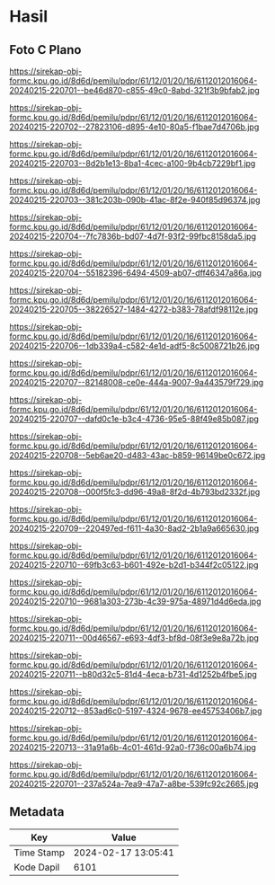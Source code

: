 # Hasil

## Foto C Plano

https://sirekap-obj-formc.kpu.go.id/8d6d/pemilu/pdpr/61/12/01/20/16/6112012016064-20240215-220701--be46d870-c855-49c0-8abd-321f3b9bfab2.jpg

https://sirekap-obj-formc.kpu.go.id/8d6d/pemilu/pdpr/61/12/01/20/16/6112012016064-20240215-220702--27823106-d895-4e10-80a5-f1bae7d4706b.jpg

https://sirekap-obj-formc.kpu.go.id/8d6d/pemilu/pdpr/61/12/01/20/16/6112012016064-20240215-220703--8d2b1e13-8ba1-4cec-a100-9b4cb7229bf1.jpg

https://sirekap-obj-formc.kpu.go.id/8d6d/pemilu/pdpr/61/12/01/20/16/6112012016064-20240215-220703--381c203b-090b-41ac-8f2e-940f85d96374.jpg

https://sirekap-obj-formc.kpu.go.id/8d6d/pemilu/pdpr/61/12/01/20/16/6112012016064-20240215-220704--7fc7836b-bd07-4d7f-93f2-99fbc8158da5.jpg

https://sirekap-obj-formc.kpu.go.id/8d6d/pemilu/pdpr/61/12/01/20/16/6112012016064-20240215-220704--55182396-6494-4509-ab07-dff46347a86a.jpg

https://sirekap-obj-formc.kpu.go.id/8d6d/pemilu/pdpr/61/12/01/20/16/6112012016064-20240215-220705--38226527-1484-4272-b383-78afdf98112e.jpg

https://sirekap-obj-formc.kpu.go.id/8d6d/pemilu/pdpr/61/12/01/20/16/6112012016064-20240215-220706--1db339a4-c582-4e1d-adf5-8c5008721b26.jpg

https://sirekap-obj-formc.kpu.go.id/8d6d/pemilu/pdpr/61/12/01/20/16/6112012016064-20240215-220707--82148008-ce0e-444a-9007-9a443579f729.jpg

https://sirekap-obj-formc.kpu.go.id/8d6d/pemilu/pdpr/61/12/01/20/16/6112012016064-20240215-220707--dafd0c1e-b3c4-4736-95e5-88f49e85b087.jpg

https://sirekap-obj-formc.kpu.go.id/8d6d/pemilu/pdpr/61/12/01/20/16/6112012016064-20240215-220708--5eb6ae20-d483-43ac-b859-96149be0c672.jpg

https://sirekap-obj-formc.kpu.go.id/8d6d/pemilu/pdpr/61/12/01/20/16/6112012016064-20240215-220708--000f5fc3-dd96-49a8-8f2d-4b793bd2332f.jpg

https://sirekap-obj-formc.kpu.go.id/8d6d/pemilu/pdpr/61/12/01/20/16/6112012016064-20240215-220709--220497ed-f611-4a30-8ad2-2b1a9a665630.jpg

https://sirekap-obj-formc.kpu.go.id/8d6d/pemilu/pdpr/61/12/01/20/16/6112012016064-20240215-220710--69fb3c63-b601-492e-b2d1-b344f2c05122.jpg

https://sirekap-obj-formc.kpu.go.id/8d6d/pemilu/pdpr/61/12/01/20/16/6112012016064-20240215-220710--9681a303-273b-4c39-975a-48971d4d6eda.jpg

https://sirekap-obj-formc.kpu.go.id/8d6d/pemilu/pdpr/61/12/01/20/16/6112012016064-20240215-220711--00d46567-e693-4df3-bf8d-08f3e9e8a72b.jpg

https://sirekap-obj-formc.kpu.go.id/8d6d/pemilu/pdpr/61/12/01/20/16/6112012016064-20240215-220711--b80d32c5-81d4-4eca-b731-4d1252b4fbe5.jpg

https://sirekap-obj-formc.kpu.go.id/8d6d/pemilu/pdpr/61/12/01/20/16/6112012016064-20240215-220712--853ad6c0-5197-4324-9678-ee45753406b7.jpg

https://sirekap-obj-formc.kpu.go.id/8d6d/pemilu/pdpr/61/12/01/20/16/6112012016064-20240215-220713--31a91a6b-4c01-461d-92a0-f736c00a6b74.jpg

https://sirekap-obj-formc.kpu.go.id/8d6d/pemilu/pdpr/61/12/01/20/16/6112012016064-20240215-220701--237a524a-7ea9-47a7-a8be-539fc92c2665.jpg


## Metadata

| Key        | Value               |
| ---------- | ------------------- |
| Time Stamp | 2024-02-17 13:05:41 |
| Kode Dapil | 6101                |



